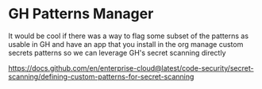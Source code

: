 # GH Patterns Manager

It would be cool if there was a way to flag some
subset of the patterns as usable in GH and have an
app that you install in the org manage custom secrets
patterns so we can leverage GH's secret scanning directly

https://docs.github.com/en/enterprise-cloud@latest/code-security/secret-scanning/defining-custom-patterns-for-secret-scanning
